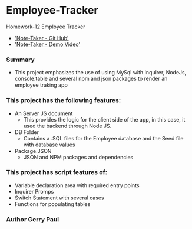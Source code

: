# Employee-Tracker

Homework-12 Employee Tracker

- ['Note-Taker - Git Hub'](https://github.com/gpaul12/Employee-Tracker)
- ['Note-Taker - Demo Video'](https://drive.google.com/file/d/1doTw1E0vseDspc45MvPAKdmmJhaVXbSw/view)

### Summary

- This project emphasizes the use of using MySql with Inquirer, NodeJs, console.table and several npm and json packages to render an employee traking app

### This project has the following features:

- An Server JS document
  - This provides the logic for the client side of the app, in this case, it used the backend through Node JS.
- DB Folder
  - Contains a .SQL files for the Employee database and the Seed file with database values
- Package.JSON
  - JSON and NPM packages and dependencies

### This project has script features of:

- Variable declaration area with required entry points
- Inquirer Promps
- Switch Statement with several cases
- Functions for populating tables

### Author Gerry Paul
